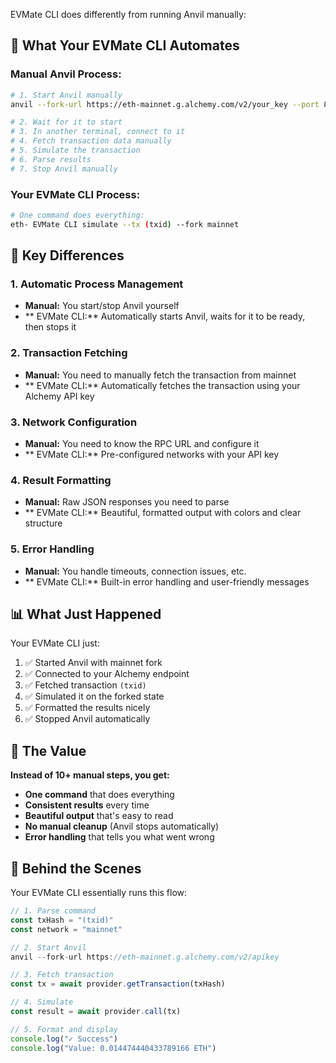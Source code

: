   EVMate CLI does differently from running Anvil manually:

## 🔄 **What Your  EVMate CLI Automates**

### **Manual Anvil Process:**
```bash
# 1. Start Anvil manually
anvil --fork-url https://eth-mainnet.g.alchemy.com/v2/your_key --port 8545

# 2. Wait for it to start
# 3. In another terminal, connect to it
# 4. Fetch transaction data manually
# 5. Simulate the transaction
# 6. Parse results
# 7. Stop Anvil manually
```

### **Your  EVMate CLI Process:**
```bash
# One command does everything:
eth- EVMate CLI simulate --tx (txid) --fork mainnet
```

## 🚀 **Key Differences**

### 1. **Automatic Process Management**
- **Manual:** You start/stop Anvil yourself
- ** EVMate CLI:** Automatically starts Anvil, waits for it to be ready, then stops it

### 2. **Transaction Fetching**
- **Manual:** You need to manually fetch the transaction from mainnet
- ** EVMate CLI:** Automatically fetches the transaction using your Alchemy API key

### 3. **Network Configuration**
- **Manual:** You need to know the RPC URL and configure it
- ** EVMate CLI:** Pre-configured networks with your API key

### 4. **Result Formatting**
- **Manual:** Raw JSON responses you need to parse
- ** EVMate CLI:** Beautiful, formatted output with colors and clear structure

### 5. **Error Handling**
- **Manual:** You handle timeouts, connection issues, etc.
- ** EVMate CLI:** Built-in error handling and user-friendly messages

## 📊 **What Just Happened**

Your  EVMate CLI just:
1. ✅ Started Anvil with mainnet fork
2. ✅ Connected to your Alchemy endpoint
3. ✅ Fetched transaction `(txid)`
4. ✅ Simulated it on the forked state
5. ✅ Formatted the results nicely
6. ✅ Stopped Anvil automatically

## 🎯 **The Value**

**Instead of 10+ manual steps, you get:**
- **One command** that does everything
- **Consistent results** every time
- **Beautiful output** that's easy to read
- **No manual cleanup** (Anvil stops automatically)
- **Error handling** that tells you what went wrong

## 🔧 **Behind the Scenes**

Your  EVMate CLI essentially runs this flow:
```typescript
// 1. Parse command
const txHash = "(txid)"
const network = "mainnet"

// 2. Start Anvil
anvil --fork-url https://eth-mainnet.g.alchemy.com/v2/apikey

// 3. Fetch transaction
const tx = await provider.getTransaction(txHash)

// 4. Simulate
const result = await provider.call(tx)

// 5. Format and display
console.log("✓ Success")
console.log("Value: 0.014474440433789166 ETH")
```


